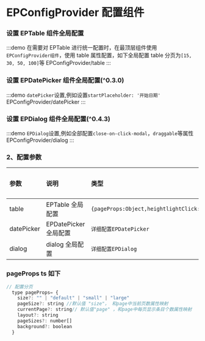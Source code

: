 # EPConfigProvider 配置组件

### 设置 EPTable 组件全局配置

:::demo 在需要对 EPTable 进行统一配置时，在最顶层组件使用 `EPConfigProvider组件`，使用 table 属性配置，如下全局配置 table 分页为`[15, 30, 50, 100]`等
EPConfigProvider/table
:::

### 设置 EPDatePicker 组件全局配置(^0.3.0)

:::demo `datePicker`设置,例如设置`startPlaceholder: '开始日期'`
EPConfigProvider/datePicker
:::

### 设置 EPDialog 组件全局配置(^0.4.3)

:::demo `EPDialog`设置,例如全部配置`close-on-click-modal`，`draggable`等属性
EPConfigProvider/dialog
:::

### 2、配置参数

| 参数       | 说明                  | 类型                                          | 默认值 |
| :--------- | :-------------------- | :-------------------------------------------- | :----- |
| table      | EPTable 全局配置      | `{pageProps:Object,heightlightClick:boolean}` | -      |
| datePicker | EPDatePicker 全局配置 | `详细配置EPDatePicker`                        | -      |
| dialog     | dialog 全局配置       | `详细配置EPDialog`                            | -      |

### pageProps ts 如下

```javascript
// 配置分页
  type pageProps= {
    size?: "" | "default" | "small" | "large"
    pageSize?: string //默认值 "size"， 和page中当前页数属性映射
    currentPage?: string// 默认值"page" ，和page中每页显示条目个数属性映射
    layout?: string
    pageSizes?: number[]
    background?: boolean
  }
```

